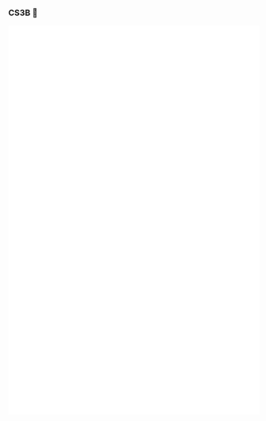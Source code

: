 ### CS3B 👋

<p align="center">
  <img align="center" alt="Metrics" src="https://github.com/cs3b/cs3b/blob/main/github-metrics.svg" />
</p

